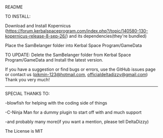 README

TO INSTALL:

Download and Install Kopernicus (https://forum.kerbalspaceprogram.com/index.php?/topic/140580-130-kopernicus-release-8-sep-26/) and its dependencies(they're bundled)


Place the SamBelanger folder into Kerbal Space Program/GameData

TO UPDATE:
Delete the SamBelanger folder from Kerbal Space Program/GameData and Install the latest version.

If you have a suggestion or find bugs or errors, use the GitHub issues page or contact us (pikmin-123@hotmail.com, officialdeltadizzy@gmail.com) Thank you very much!

***********************************************************
SPECIAL THANKS TO:

-blowfish for helping with the coding side of things

-C-Ninja Man for a dummy plugin to start off with and much support

-and probably many more(if you want a mention, please tell DeltaDizzy)

The License is MIT
